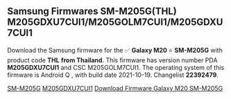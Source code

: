 <h2>Samsung Firmwares SM-M205G(THL) M205GDXU7CUI1/M205GOLM7CUI1/M205GDXU7CUI1</h2>
Download the Samsung firmware for the ✅ <strong>Galaxy M20 </strong> ⭐ <strong>SM-M205G</strong> with product code <strong>THL</strong> <strong> from Thailand</strong>. This firmware has version number PDA <strong>M205GDXU7CUI1</strong> and CSC M205GOLM7CUI1. The operating system of this firmware is Android Q , with build date 2021-10-19. Changelist <strong>22392479</strong>.


[SM-M205G](https://samfirm.shop/samsung/model/SM-M205G)
[M205GDXU7CUI1](https://samfirm.shop/samsung/pda/M205GDXU7CUI1)
[Download Firmware Galaxy M20 SM-M205G](https://samfirm.shop/samsung/firmware/466365)

